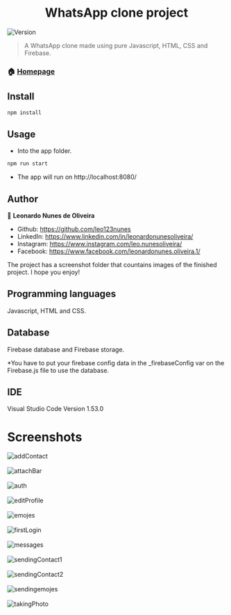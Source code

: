 <h1 align="center">WhatsApp clone project</h1>
<p>
  <img alt="Version" src="https://img.shields.io/badge/version-0.0.0-blue.svg?cacheSeconds=2592000" />
</p>

> A WhatsApp clone made using pure Javascript, HTML, CSS and Firebase. 

### 🏠 [Homepage](https://github.com/leo123nunes/whatsappclone-javascript)

## Install

```sh
npm install
```

## Usage

* Into the app folder.

```sh
npm run start
```

* The app will run on http://localhost:8080/

## Author

👤 **Leonardo Nunes de Oliveira**

* Github: https://github.com/leo123nunes
* LinkedIn: https://www.linkedin.com/in/leonardonunesoliveira/
* Instagram: https://www.instagram.com/leo.nunesoliveira/
* Facebook: https://www.facebook.com/leonardonunes.oliveira.1/

The project has a screenshot folder that countains images of the finished project. I hope you enjoy!

## Programming languages

Javascript, HTML and CSS.

## Database

Firebase database and Firebase storage.

*You have to put your firebase config data in the _firebaseConfig var on the Firebase.js file to use the database.

## IDE

Visual Studio Code Version 1.53.0

# Screenshots
![addContact](https://user-images.githubusercontent.com/53942734/143719756-0d783727-fa07-4099-95c8-a8265e0ae7d4.png)<br></br>
![attachBar](https://user-images.githubusercontent.com/53942734/143719757-2dac1ce1-b8e1-4e7f-804e-3fee99c6e014.png)<br></br>
![auth](https://user-images.githubusercontent.com/53942734/143719758-ccee3c36-4747-4caa-9601-e7e77b86a7dd.png)<br></br>
![editProfile](https://user-images.githubusercontent.com/53942734/143719760-ee495790-9ac2-4612-90f5-378ef8f563f7.png)<br></br>
![emojes](https://user-images.githubusercontent.com/53942734/143719761-15a15c2a-9f31-46f7-9113-d52eb61406ee.png)<br></br>
![firstLogin](https://user-images.githubusercontent.com/53942734/143719765-92ab82ad-f148-4b44-b79c-86b757f9f8a8.png)<br></br>
![messages](https://user-images.githubusercontent.com/53942734/143719769-7073c52a-ee49-4ebd-b26b-3565d1f7bfa8.png)<br></br>
![sendingContact1](https://user-images.githubusercontent.com/53942734/143719772-5239c420-6c6b-42cb-80e3-b2c3046339f2.png)<br></br>
![sendingContact2](https://user-images.githubusercontent.com/53942734/143719773-9fbb6538-57e1-4008-a506-8657a942816e.png)<br></br>
![sendingemojes](https://user-images.githubusercontent.com/53942734/143719776-9b5fe73f-16a1-4be0-8de9-52711b224dbd.png)<br></br>
![takingPhoto](https://user-images.githubusercontent.com/53942734/143719780-b7f0e58e-fee5-4feb-854c-d9a343501648.png)<br></br>








